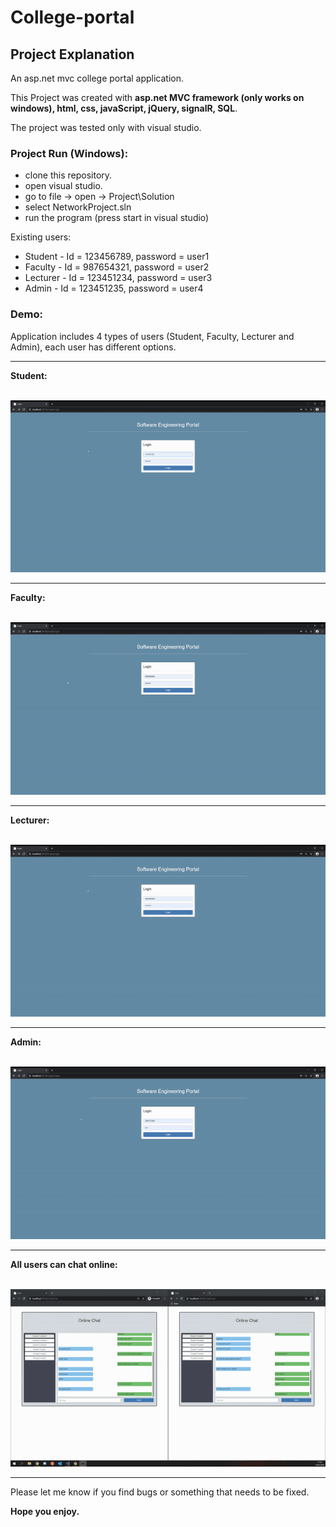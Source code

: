 # College-portal

## Project Explanation

An asp.net mvc college portal application.

This Project was created with <b> asp.net MVC framework (only works on windows), html, css, javaScript, jQuery, signalR, SQL</b>.

The project was tested only with visual studio.

### Project Run (Windows):
- clone this repository.
- open visual studio.
- go to file -> open -> Project\Solution
- select NetworkProject.sln
- run the program (press start in visual studio)

Existing users:
- Student - Id = 123456789, password = user1
- Faculty - Id = 987654321, password = user2
- Lecturer - Id = 123451234, password = user3
- Admin - Id = 123451235, password = user4

### Demo:

Application includes 4 types of users (Student, Faculty, Lecturer and Admin), each user has different options.

<hr/>
<b>Student:</b>
<br/><br/>

![ALT "A demo video"](https://github.com/Yahavba/College-portal/blob/master/Videos/student.gif)

<hr/>
<b>Faculty:</b>
<br/><br/>

![ALT "A demo video"](https://github.com/Yahavba/College-portal/blob/master/Videos/faculty.gif)

<hr/>
<b>Lecturer:</b>
<br/><br/>

![ALT "A demo video"](https://github.com/Yahavba/College-portal/blob/master/Videos/lecturer.gif)

<hr/>
<b>Admin:</b>
<br/><br/>

![ALT "A demo video"](https://github.com/Yahavba/College-portal/blob/master/Videos/user-insert.gif)

<hr/>
<b>All users can chat online:</b>
<br/><br/>

![ALT "A demo video"](https://github.com/Yahavba/College-portal/blob/master/Videos/online%20chat.gif)

<hr/>

Please let me know if you find bugs or something that needs to be fixed.

<b> Hope you enjoy. </b>
